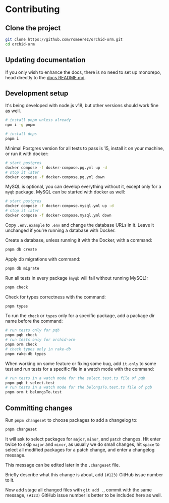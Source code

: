 # Contributing

## Clone the project

```sh
git clone https://github.com/romeerez/orchid-orm.git
cd orchid-orm
```

## Updating documentation

If you only wish to enhance the docs, there is no need to set up monorepo, head directly to the [docs README.md](./docs/README.md).

## Development setup

It's being developed with node.js v18, but other versions should work fine as well.

```sh
# install pnpm unless already
npm i -g pnpm

# install deps
pnpm i
```

Minimal Postgres version for all tests to pass is 15, install it on your machine, or run it with docker:

```sh
# start postgres
docker compose -f docker-compose.pg.yml up -d
# stop it later
docker compose -f docker-compose.pg.yml down
```

MySQL is optional, you can develop everything without it, except only for a `myqb` package. MySQL can be started with docker as well:

```sh
# start postgres
docker compose -f docker-compose.mysql.yml up -d
# stop it later
docker compose -f docker-compose.mysql.yml down
```

Copy `.env.example` to `.env` and change the database URLs in it. Leave it unchanged if you're running a database with Docker.

Create a database, unless running it with the Docker, with a command:

```sh
pnpm db create
```

Apply db migrations with command:

```sh
pnpm db migrate
```

Run all tests in every package (`myqb` will fail without running MySQL):

```sh
pnpm check
```

Check for types correctness with the command:

```sh
pnpm types
```

To run the `check` or `types` only for a specific package, add a package dir name before the command:

```sh
# run tests only for pqb
pnpm pqb check
# run tests only for orchid-orm
pnpm orm check
# check types only in rake-db
pnpm rake-db types
```

When working on some feature or fixing some bug, add `it.only` to some test and run tests for a specific file in a watch mode with the command:

```sh
# run tests in a watch mode for the select.test.ts file of pqb
pnpm pqb t select.test
# run tests in a watch mode for the belongsTo.test.ts file of pqb
pnpm orm t belongsTo.test
```

## Committing changes

Run `pnpm changeset` to choose packages to add a changelog to:

```sh
pnpm changeset
```

It will ask to select packages for `major`, `minor`, and `patch` changes.
Hit enter twice to skip `major` and `minor`, as usually we do small changes, hit `space` to select all modified packages for a patch change,
and enter a changelog message.

This message can be edited later in the `.changeset` file.

Briefly describe what this change is about, add `(#123)` GitHub issue number to it.

Now add stage all changed files with `git add .`, commit with the same message, `(#123)` GitHub issue number is better to be included here as well.
